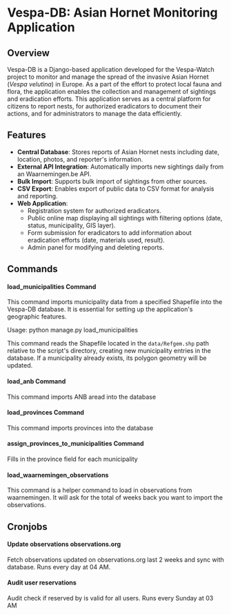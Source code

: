 # Vespa-DB: Asian Hornet Monitoring Application

## Overview

Vespa-DB is a Django-based application developed for the Vespa-Watch project to monitor and manage the spread of the invasive Asian Hornet (*Vespa velutina*) in Europe. As a part of the effort to protect local fauna and flora, the application enables the collection and management of sightings and eradication efforts. This application serves as a central platform for citizens to report nests, for authorized eradicators to document their actions, and for administrators to manage the data efficiently.

## Features

- **Central Database**: Stores reports of Asian Hornet nests including date, location, photos, and reporter's information.
- **External API Integration**: Automatically imports new sightings daily from an Waarnemingen.be API.
- **Bulk Import**: Supports bulk import of sightings from other sources.
- **CSV Export**: Enables export of public data to CSV format for analysis and reporting.
- **Web Application**:
  - Registration system for authorized eradicators.
  - Public online map displaying all sightings with filtering options (date, status, municipality, GIS layer).
  - Form submission for eradicators to add information about eradication efforts (date, materials used, result).
  - Admin panel for modifying and deleting reports.

## Commands

#### load_municipalities Command

This command imports municipality data from a specified Shapefile into the Vespa-DB database. It is essential for setting up the application's geographic features.

Usage: python manage.py load_municipalities

This command reads the Shapefile located in the `data/Refgem.shp` path relative to the script's directory, creating new municipality entries in the database. If a municipality already exists, its polygon geometry will be updated.

#### load_anb Command

This command imports ANB aread into the database

#### load_provinces Command

This command imports provinces into the database

#### assign_provinces_to_municipalities Command

Fills in the province field for each municipality

#### load_waarnemingen_observations

This command is a helper command to load in observations from waarnemingen. 
It will ask for the total of weeks back you want to import the observations.

## Cronjobs

#### Update observations observations.org

Fetch observations updated on observations.org last 2 weeks and sync with database. Runs every day at 04 AM.

#### Audit user reservations

Audit check if reserved by is valid for all users. Runs every Sunday at 03 AM